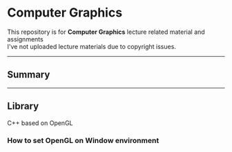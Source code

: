 # Computer Graphics

This repository is for **Computer Graphics** lecture related material and assignments  
I've not uploaded lecture materials due to copyright issues.  

---

## Summary
---

## Library
C++ based on OpenGL  

### How to set OpenGL on Window environment




